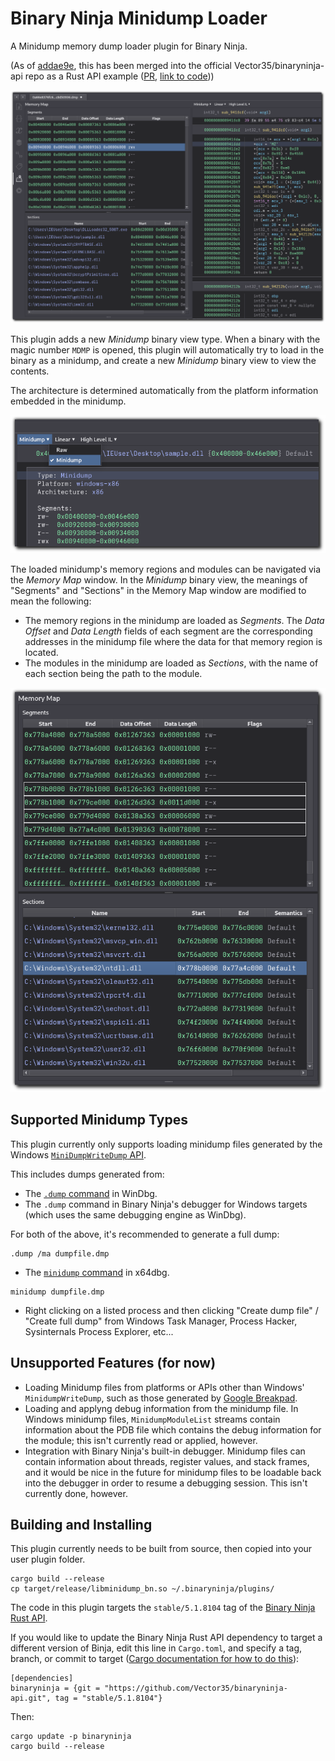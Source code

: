 # Binary Ninja Minidump Loader

A Minidump memory dump loader plugin for Binary Ninja.

(As of [addae9e](https://github.com/cxiao/minidump_bn/tree/addae9e1d208800806e53bb19b9c3272e4f7527e), this has been merged into the official Vector35/binaryninja-api repo as a Rust API example ([PR](https://github.com/Vector35/binaryninja-api/pull/3915), [link to code](https://github.com/Vector35/binaryninja-api/tree/dev/rust/examples/minidump)))

![Screenshot of Binary Ninja using the "Minidump" Binary View, with a minidump loaded and the virtual addresses of the memory segments of the minidump showing in the Memory Map window](images/loaded-minidump-screenshot-border.png)

This plugin adds a new _Minidump_ binary view type. When a binary with the magic number `MDMP` is opened, this plugin will automatically try to load in the binary as a minidump, and create a new _Minidump_ binary view to view the contents.

The architecture is determined automatically from the platform information embedded in the minidump.

![Screenshot showing the Minidump binary view type in the dropdown list of available binary views for an open binary](images/minidump-binary-view-type-screenshot-border.png)

The loaded minidump's memory regions and modules can be navigated via the _Memory Map_ window. In the _Minidump_ binary view, the meanings of "Segments" and "Sections" in the Memory Map window are modified to mean the following:

- The memory regions in the minidump are loaded as _Segments_. The _Data Offset_ and _Data Length_ fields of each segment are the corresponding addresses in the minidump file where the data for that memory region is located.
- The modules in the minidump are loaded as _Sections_, with the name of each section being the path to the module.

![Screenshot showing the Memory Map window with the loaded minidump's memory segments and modules (i.e. "sections")](images/minidump-segments-sections-screenshot-border.png)

## Supported Minidump Types

This plugin currently only supports loading minidump files generated by the Windows [`MiniDumpWriteDump` API](https://learn.microsoft.com/en-us/windows/win32/api/minidumpapiset/nf-minidumpapiset-minidumpwritedump).

This includes dumps generated from:

- The [`.dump` command](https://learn.microsoft.com/en-us/windows-hardware/drivers/debugger/-dump--create-dump-file-) in WinDbg.
- The `.dump` command in Binary Ninja's debugger for Windows targets (which uses the same debugging engine as WinDbg).

For both of the above, it's recommended to generate a full dump:

```
.dump /ma dumpfile.dmp
```

- The [`minidump` command](https://help.x64dbg.com/en/latest/commands/memory-operations/minidump.html) in x64dbg.

```
minidump dumpfile.dmp
```

- Right clicking on a listed process and then clicking "Create dump file" / "Create full dump" from Windows Task Manager, Process Hacker, Sysinternals Process Explorer, etc...

## Unsupported Features (for now)

- Loading Minidump files from platforms or APIs other than Windows' `MinidumpWriteDump`, such as those generated by [Google Breakpad](https://chromium.googlesource.com/breakpad/breakpad/).
- Loading and applyng debug information from the minidump file. In Windows minidump files, `MinidumpModuleList` streams contain information about the PDB file which contains the debug information for the module; this isn't currently read or applied, however.
- Integration with Binary Ninja's built-in debugger. Minidump files can contain information about threads, register values, and stack frames, and it would be nice in the future for minidump files to be loadable back into the debugger in order to resume a debugging session. This isn't currently done, however.

## Building and Installing

This plugin currently needs to be built from source, then copied into your user plugin folder.

```
cargo build --release
cp target/release/libminidump_bn.so ~/.binaryninja/plugins/
```

The code in this plugin targets the `stable/5.1.8104` tag of the [Binary Ninja Rust API](https://github.com/Vector35/binaryninja-api/tree/stable/5.1.8104/rust).

If you would like to update the Binary Ninja Rust API dependency to target a different version of Binja, edit this line in `Cargo.toml`, and specify a tag, branch, or commit to target ([Cargo documentation for how to do this](https://doc.rust-lang.org/cargo/reference/specifying-dependencies.html#choice-of-commit)):

```
[dependencies]
binaryninja = {git = "https://github.com/Vector35/binaryninja-api.git", tag = "stable/5.1.8104"}
```

Then:

```
cargo update -p binaryninja
cargo build --release
```

